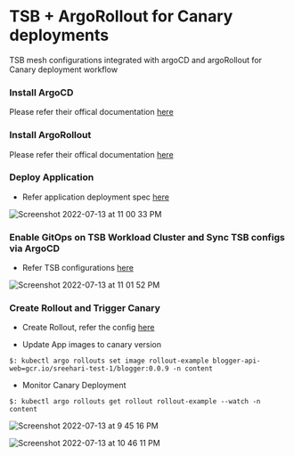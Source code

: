 # TSB + ArgoRollout for Canary deployments

TSB mesh configurations integrated with argoCD and argoRollout for Canary deployment workflow 

### Install ArgoCD

Please refer their offical documentation [here](https://argo-cd.readthedocs.io/en/stable/getting_started/)

### Install ArgoRollout

Please refer their offical documentation [here](https://argoproj.github.io/argo-rollouts/installation/)

### Deploy Application 

* Refer application deployment spec [here](https://github.com/sreeharikmarar/tsb-argo-rollout/tree/main/application)

![Screenshot 2022-07-13 at 11 00 33 PM](https://user-images.githubusercontent.com/855824/178796152-d78b8201-82e0-4881-8c94-648f4afb2198.png)

### Enable GitOps on TSB Workload Cluster and Sync TSB configs via ArgoCD

* Refer TSB configurations [here](https://github.com/sreeharikmarar/tsb-argo-rollout/blob/main/tsb/conf.yaml)

![Screenshot 2022-07-13 at 11 01 52 PM](https://user-images.githubusercontent.com/855824/178796547-4794bea2-0b95-47aa-ad82-9638702f6727.png)

### Create Rollout and Trigger Canary

* Create Rollout, refer the config [here](https://github.com/sreeharikmarar/tsb-argo-rollout/blob/main/rollout/rollout.yaml) 

* Update App images to canary version
```
$: kubectl argo rollouts set image rollout-example blogger-api-web=gcr.io/sreehari-test-1/blogger:0.0.9 -n content
```

* Monitor Canary Deployment

```
$: kubectl argo rollouts get rollout rollout-example --watch -n content
```
![Screenshot 2022-07-13 at 9 45 16 PM](https://user-images.githubusercontent.com/855824/178797647-256a1ee1-1549-4fd9-bc66-82d183b01396.png)

![Screenshot 2022-07-13 at 10 46 11 PM](https://user-images.githubusercontent.com/855824/178797358-2e07579c-753d-4b01-8b9d-b37f57db83a5.png)

